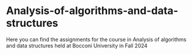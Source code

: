 # Analysis-of-algorithms-and-data-structures

Here you can find the assignments for the course in Analysis of algorithms and data structures held at Bocconi University in Fall 2024
